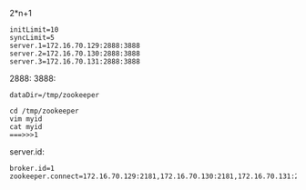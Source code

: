 2*n+1

```console
initLimit=10
syncLimit=5
server.1=172.16.70.129:2888:3888
server.2=172.16.70.130:2888:3888
server.3=172.16.70.131:2888:3888
```
2888:
3888:

```console
dataDir=/tmp/zookeeper
```

```console
cd /tmp/zookeeper
vim myid
cat myid
===>>>1
```

server.id:

```console
broker.id=1
zookeeper.connect=172.16.70.129:2181,172.16.70.130:2181,172.16.70.131:2181
```